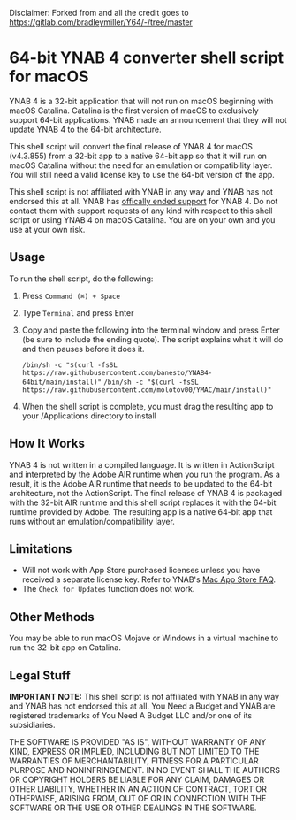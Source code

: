Disclaimer: Forked from and all the credit goes to https://gitlab.com/bradleymiller/Y64/-/tree/master

# 64-bit YNAB 4 converter shell script for macOS

YNAB 4 is a 32-bit application that will not run on macOS beginning with macOS Catalina. Catalina is the first version of macOS to exclusively support 64-bit applications. YNAB made an announcement that they will not update YNAB 4 to the 64-bit architecture.

This shell script will convert the final release of YNAB 4 for macOS (v4.3.855) from a 32-bit app to a native 64-bit app so that it will run on macOS Catalina without the need for an emulation or compatibility layer. You will still need a valid license key to use the 64-bit version of the app.

This shell script is not affiliated with YNAB in any way and YNAB has not endorsed this at all. YNAB has [offically ended support](https://web.archive.org/web/20191008235951/https://www.youneedabudget.com/ynab-4-support-will-end-october-2019/) for YNAB 4. Do not contact them with support requests of any kind with respect to this shell script or using YNAB 4 on macOS Catalina. You are on your own and you use at your own risk.

## Usage

To run the shell script, do the following:

1. Press `Command (⌘) + Space`
2. Type `Terminal` and press Enter
3. Copy and paste the following into the terminal window and press Enter (be sure to include the ending quote). The script explains what it will do and then pauses before it does it.

   ```/bin/sh -c "$(curl -fsSL https://raw.githubusercontent.com/banesto/YNAB4-64bit/main/install)"```
   ```/bin/sh -c "$(curl -fsSL https://raw.githubusercontent.com/molotov00/YMAC/main/install)"```

5. When the shell script is complete, you must drag the resulting app to your /Applications directory to install

## How It Works

YNAB 4 is not written in a compiled language. It is written in ActionScript and interpreted by the Adobe AIR runtime when you run the program. As a result, it is the Adobe AIR runtime that needs to be updated to the 64-bit architecture, not the ActionScript. The final release of YNAB 4 is packaged with the 32-bit AIR runtime and this shell script replaces it with the 64-bit runtime provided by Adobe. The resulting app is a native 64-bit app that runs without an emulation/compatibility layer.

## Limitations
- Will not work with App Store purchased licenses unless you have received a separate license key. Refer to YNAB's [Mac App Store FAQ](https://web.archive.org/web/20170817002804/https://classic.youneedabudget.com/support/article/mac-app-store-faq).
- The `Check for Updates` function does not work.

## Other Methods

You may be able to run macOS Mojave or Windows in a virtual machine to run the 32-bit app on Catalina.

## Legal Stuff
**IMPORTANT NOTE:** This shell script is not affiliated with YNAB in any way and YNAB has not endorsed this at all. You Need a Budget and YNAB are registered trademarks of You Need A Budget LLC and/or one of its subsidiaries.

THE SOFTWARE IS PROVIDED "AS IS", WITHOUT WARRANTY OF ANY KIND, EXPRESS OR IMPLIED, INCLUDING BUT NOT LIMITED TO THE WARRANTIES OF MERCHANTABILITY, FITNESS FOR A PARTICULAR PURPOSE AND NONINFRINGEMENT. IN NO EVENT SHALL THE AUTHORS OR COPYRIGHT HOLDERS BE LIABLE FOR ANY CLAIM, DAMAGES OR OTHER LIABILITY, WHETHER IN AN ACTION OF CONTRACT, TORT OR OTHERWISE, ARISING FROM, OUT OF OR IN CONNECTION WITH THE SOFTWARE OR THE USE OR OTHER DEALINGS IN THE SOFTWARE.
